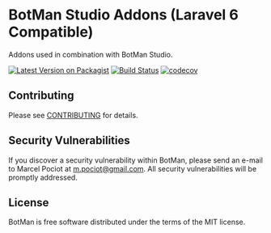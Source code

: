 # BotMan Studio Addons (Laravel 6 Compatible)

Addons used in combination with BotMan Studio.

[![Latest Version on Packagist](https://img.shields.io/packagist/v/botman/studio-addons.svg?style=flat-square)](https://packagist.org/packages/botman/studio-addons)
[![Build Status](https://travis-ci.org/botman/studio-addons.svg?branch=master)](https://travis-ci.org/botman/studio-addons)
[![codecov](https://codecov.io/gh/botman/studio-addons/branch/master/graph/badge.svg)](https://codecov.io/gh/botman/studio-addons)


## Contributing

Please see [CONTRIBUTING](CONTRIBUTING.md) for details.

## Security Vulnerabilities

If you discover a security vulnerability within BotMan, please send an e-mail to Marcel Pociot at m.pociot@gmail.com. All security vulnerabilities will be promptly addressed.

## License

BotMan is free software distributed under the terms of the MIT license.
 
